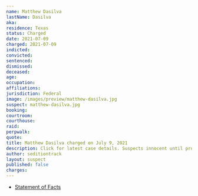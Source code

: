 ```yaml
---
name: Matthew Dasilva
lastName: Dasilva
aka:
residence: Texas
status: Charged
date: 2021-07-09
charged: 2021-07-09
indicted:
convicted:
sentenced:
dismissed:
deceased:
age:
occupation:
affiliations:
jurisdiction: Federal
image: /images/preview/matthew-dasilva.jpg
suspect: matthew-dasilva.jpg
booking:
courtroom:
courthouse:
raid:
perpwalk:
quote:
title: Matthew Dasilva charged on July 9, 2021
description: Click for latest case details. Suspects innocent until proven guilty.
author: seditiontrack
layout: suspect
published: false
charges:
---
```

- [Statement of Facts](https://extremism.gwu.edu/sites/g/files/zaxdzs2191/f/Matthew%20Dasilva%20Statement%20of%20Facts.pdf)
